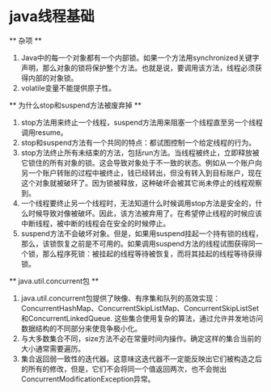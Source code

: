 java线程基础
======

** 杂项 **
1. Java中的每一个对象都有一个内部锁。如果一个方法用synchronized关键字声明，那么对象的锁将保护整个方法。也就是说，要调用该方法，线程必须获得内部的对象锁。
2. volatile变量不能提供原子性。

** 为什么stop和suspend方法被废弃掉 **
1. stop方法用来终止一个线程，suspend方法用来阻塞一个线程直至另一个线程调用resume。
2. stop和suspend方法有一个共同的特点：都试图控制一个给定线程的行为。
3. stop方法终止所有未结束的方法，包括run方法。当线程被终止，立即释放被它锁住的所有对象的锁。这会导致对象处于不一致的状态。例如从一个账户向另一个账户转账的过程中被终止，钱已经转出，但没有转入到目标账户，现在这个对象就被破环了。因为锁被释放，这种破坏会被其它尚未停止的线程观察到。
4. 一个线程要终止另一个线程时，无法知道什么时候调用stop方法是安全的，什么时候导致对像被破坏。因此，该方法被弃用了。在希望停止线程的时候应该中断线程，被中断的线程会在安全的时候停止。
5. suspend方法不会破坏对象。但是，如果用suspend挂起一个持有锁的线程，那么，该锁恢复之前是不可用的。如果调用suspend方法的线程试图获得同一个锁，那么程序死锁：被挂起的线程等待被恢复，而将其挂起的线程等待获得锁。

** java.util.concurrent包 **
1. java.util.concurrent包提供了映像、有序集和队列的高效实现：ConcurrentHashMap、ConcurrentSkipListMap、ConcurrentSkipListSet和ConcurrentLinkedQueue. 这些集合使用复杂的算法，通过允许并发地访问数据结构的不同部分来使竞争极小化。
2. 与大多数集合不同，size方法不必在常量时间内操作。确定这样的集合当前的大小通常需要遍历。
3. 集合返回弱一致性的迭代器。这意味这迭代器不一定能反映出它们被构造之后的所有的修改，但是，它们不会将同一个值返回两次，也不会抛出ConcurrentModificationException异常。
